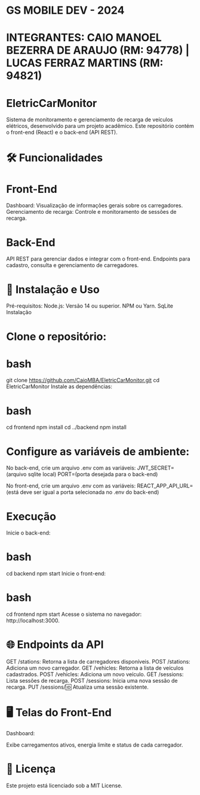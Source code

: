 # GS MOBILE DEV - 2024
# INTEGRANTES: CAIO MANOEL BEZERRA DE ARAUJO (RM: 94778) | LUCAS FERRAZ MARTINS (RM: 94821)

# EletricCarMonitor
Sistema de monitoramento e gerenciamento de recarga de veículos elétricos, desenvolvido para um projeto acadêmico. Este repositório contém o front-end (React) e o back-end (API REST).

# 🛠️ Funcionalidades
# Front-End
Dashboard: Visualização de informações gerais sobre os carregadores.
Gerenciamento de recarga: Controle e monitoramento de sessões de recarga.
# Back-End
API REST para gerenciar dados e integrar com o front-end.
Endpoints para cadastro, consulta e gerenciamento de carregadores.

# 🚀 Instalação e Uso
Pré-requisitos:
Node.js: Versão 14 ou superior.
NPM ou Yarn.
SqLite 
Instalação

# Clone o repositório:
# bash
git clone https://github.com/CaioMBA/EletricCarMonitor.git
cd EletricCarMonitor
Instale as dependências:

# bash
cd frontend
npm install
cd ../backend
npm install

# Configure as variáveis de ambiente:
No back-end, crie um arquivo .env com as variáveis:
JWT_SECRET=(arquivo sqlite local)
PORT=(porta desejada para o back-end)

No front-end, crie um arquivo .env com as variáveis:
REACT_APP_API_URL=(está deve ser igual a porta selecionada no .env do back-end)
# Execução

Inicie o back-end:
# bash
cd backend
npm start
Inicie o front-end:

# bash
cd frontend
npm start
Acesse o sistema no navegador: http://localhost:3000.

# 🌐 Endpoints da API
GET /stations: Retorna a lista de carregadores disponíveis.
POST /stations: Adiciona um novo carregador.
GET /vehicles: Retorna a lista de veículos cadastrados.
POST /vehicles: Adiciona um novo veículo.
GET /sessions: Lista sessões de recarga.
POST /sessions: Inicia uma nova sessão de recarga.
PUT /sessions/:id: Atualiza uma sessão existente.

# 🖥️ Telas do Front-End
Dashboard:

Exibe carregamentos ativos, energia limite e status de cada carregador.


# 📄 Licença
Este projeto está licenciado sob a MIT License.
